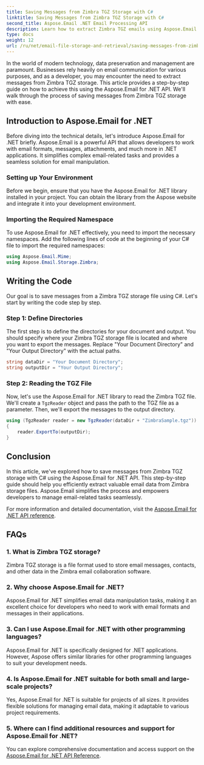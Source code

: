 ```yaml
---
title: Saving Messages from Zimbra TGZ Storage with C#
linktitle: Saving Messages from Zimbra TGZ Storage with C#
second_title: Aspose.Email .NET Email Processing API
description: Learn how to extract Zimbra TGZ emails using Aspose.Email for .NET. Step-by-step guide with source code for efficient email management.
type: docs
weight: 12
url: /ru/net/email-file-storage-and-retrieval/saving-messages-from-zimbra-tgz-storage-with-csharp/
---
```


In the world of modern technology, data preservation and management are paramount. Businesses rely heavily on email communication for various purposes, and as a developer, you may encounter the need to extract messages from Zimbra TGZ storage. This article provides a step-by-step guide on how to achieve this using the Aspose.Email for .NET API. We'll walk through the process of saving messages from Zimbra TGZ storage with ease.

## Introduction to Aspose.Email for .NET

Before diving into the technical details, let's introduce Aspose.Email for .NET briefly. Aspose.Email is a powerful API that allows developers to work with email formats, messages, attachments, and much more in .NET applications. It simplifies complex email-related tasks and provides a seamless solution for email manipulation.

### Setting up Your Environment

Before we begin, ensure that you have the Aspose.Email for .NET library installed in your project. You can obtain the library from the Aspose website and integrate it into your development environment.

### Importing the Required Namespace

To use Aspose.Email for .NET effectively, you need to import the necessary namespaces. Add the following lines of code at the beginning of your C# file to import the required namespaces:

```csharp
using Aspose.Email.Mime;
using Aspose.Email.Storage.Zimbra;
```

## Writing the Code

Our goal is to save messages from a Zimbra TGZ storage file using C#. Let's start by writing the code step by step.

### Step 1: Define Directories

The first step is to define the directories for your document and output. You should specify where your Zimbra TGZ storage file is located and where you want to export the messages. Replace "Your Document Directory" and "Your Output Directory" with the actual paths.

```csharp
string dataDir = "Your Document Directory";
string outputDir = "Your Output Directory";
```

### Step 2: Reading the TGZ File

Now, let's use the Aspose.Email for .NET library to read the Zimbra TGZ file. We'll create a `TgzReader` object and pass the path to the TGZ file as a parameter. Then, we'll export the messages to the output directory.

```csharp
using (TgzReader reader = new TgzReader(dataDir + "ZimbraSample.tgz"))
{
    reader.ExportTo(outputDir);
}
```

## Conclusion

In this article, we've explored how to save messages from Zimbra TGZ storage with C# using the Aspose.Email for .NET API. This step-by-step guide should help you efficiently extract valuable email data from Zimbra storage files. Aspose.Email simplifies the process and empowers developers to manage email-related tasks seamlessly.

For more information and detailed documentation, visit the [Aspose.Email for .NET API reference](https://reference.aspose.com/email/net/).

## FAQs

### 1. What is Zimbra TGZ storage?

Zimbra TGZ storage is a file format used to store email messages, contacts, and other data in the Zimbra email collaboration software.

### 2. Why choose Aspose.Email for .NET?

Aspose.Email for .NET simplifies email data manipulation tasks, making it an excellent choice for developers who need to work with email formats and messages in their applications.

### 3. Can I use Aspose.Email for .NET with other programming languages?

Aspose.Email for .NET is specifically designed for .NET applications. However, Aspose offers similar libraries for other programming languages to suit your development needs.

### 4. Is Aspose.Email for .NET suitable for both small and large-scale projects?

Yes, Aspose.Email for .NET is suitable for projects of all sizes. It provides flexible solutions for managing email data, making it adaptable to various project requirements.

### 5. Where can I find additional resources and support for Aspose.Email for .NET?

You can explore comprehensive documentation and access support on the [Aspose.Email for .NET API Reference](https://reference.aspose.com/email/net/).